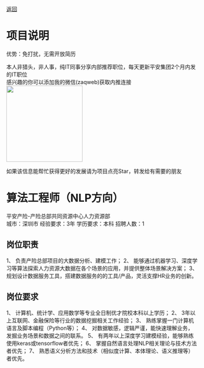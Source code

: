 [返回](../)

# 项目说明

优势：免打扰，无需开放简历

本人非猎头，非人事，纯IT同事分享内部推荐职位，每天更新平安集团2个月内发的IT职位  
感兴趣的你可以添加我的微信(zaqweb)获取内推连接  
<img src="https://github.com/zaqweb/PA-IT-JOBS/blob/master/WechatICode.jpeg"  height="200" width="200">

如果该信息能帮忙获得更好的发展请为项目点亮Star，转发给有需要的朋友

# 算法工程师（NLP方向）
平安产险-产险总部共同资源中心人力资源部  
城市：深圳市 经验要求：3年 学历要求：本科  招聘人数：1

## 岗位职责
1、 负责产险总部项目的大数据分析、建模工作；
2、 能够通过机器学习、深度学习等算法探索人力资源大数据在各个场景的应用，并提供整体场景解决方案；
3、 规划设计数据服务工具，搭建数据服务的的工具/产品，灵活支撑HR业务的创新。

## 岗位要求
1、 计算机、统计学、应用数学等专业全日制优才院校本科以上学历；
2、 3年以上互联网、金融保险等行业的数据挖掘相关工作经验；
3、 熟练掌握一门计算机语言及脚本编程（Python等）；
4、 对数据敏感，逻辑严谨，能快速理解业务，发掘业务场景和数据之间的联系。
5、 有两年以上深度学习建模经验，能够熟练使用keras或tensorflow者优先；
6、 掌握自然语言处理NLP相关理论与技术方法者优先；
7、 熟悉语义分析方法和技术（相似度计算、本体理论、语义推理等）者优先。




